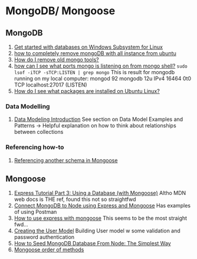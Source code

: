 # MongoDB/ Mongoose

## MongoDB

1. [Get started with databases on Windows Subsystem for Linux](https://docs.microsoft.com/en-us/windows/wsl/tutorials/wsl-database)
2. [how to completely remove mongoDB with all instance from ubuntu](https://stackoverflow.com/questions/57199607/how-to-completely-remove-mongodb-with-all-instance-from-ubuntu)
3. [How do I remove old mongo tools?](https://askubuntu.com/questions/1348289/how-do-i-remove-old-mongo-tools)
4. [how can I see what ports mongo is listening on from mongo shell?](https://stackoverflow.com/questions/9346431/how-can-i-see-what-ports-mongo-is-listening-on-from-mongo-shell)
   `sudo lsof -iTCP -sTCP:LISTEN | grep mongo` This is result for mongodb running on my local computer: mongod 92 mongodb 12u IPv4 16464 0t0 TCP localhost:27017 (LISTEN)
5. [How do I see what packages are installed on Ubuntu Linux?](https://www.cyberciti.biz/faq/apt-get-list-packages-are-installed-on-ubuntu-linux/)

### Data Modelling

1. [Data Modeling Introduction](https://docs.mongodb.com/manual/core/data-modeling-introduction/#data-modeling-introduction) See section on Data Model Examples and Patterns -> Helpful explanation on how to think about relationships between collections

### Referencing how-to

1. [Referencing another schema in Mongoose](https://stackoverflow.com/questions/18001478/referencing-another-schema-in-mongoose)

## Mongoose

1. [Express Tutorial Part 3: Using a Database (with Mongoose)](https://developer.mozilla.org/en-US/docs/Learn/Server-side/Express_Nodejs/mongoose) Altho MDN web docs is THE ref, found this not so straightfwd
2. [Connect MongoDB to Node using Express and Mongoose](https://javascript.plainenglish.io/connect-mongodb-to-node-using-express-and-mongoose-c405d1158c) Has examples of using Postman
3. [How to use express with mongoose](https://kb.objectrocket.com/mongo-db/how-to-use-express-with-mongoose-1003) This seems to be the most straight fwd...
4. [Creating the User Model](https://thinkster.io/tutorials/node-json-api/creating-the-user-model) Building User model w some validation and password authentication
5. [How to Seed MongoDB Database From Node: The Simplest Way](https://javascript.plainenglish.io/seeding-mongodb-database-from-node-the-simplest-way-3d6a0c1c4668)
6. [Mongoose order of methods](https://www.codeproject.com/Questions/5260095/Mongoose-order-of-methods)
